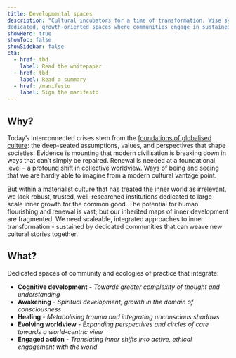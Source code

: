 ```yaml
---
title: Developmental spaces
description: "Cultural incubators for a time of transformation. Wise system transformation depends upon inner growth - but modern societies lack the understanding and tools to support it. We need more Developmental Spaces:
dedicated, growth-oriented spaces where communities engage in sustained, multi-domain inner development in the service of socio-cultural transformation."
showHero: true
showToc: false
showSidebar: false
cta:
  - href: tbd
    label: Read the whitepaper
  - href: tbd
    label: Read a summary
  - href: /manifesto
    label: Sign the manifesto
---
```


## Why? 

Today’s interconnected crises stem from the [foundations of globalised culture](https://news.lifeitself.org/p/from-polycrisis-to-metacrisis-a-short): the deep-seated assumptions, values, and perspectives that shape societies. Evidence is mounting that modern civilisation is breaking down in ways that can’t simply be repaired. Renewal is needed at a foundational level – a profound shift in collective worldview. Ways of being and seeing that we are hardly able to imagine from a modern cultural vantage point.

But within a materialist culture that has treated the inner world as irrelevant, we lack robust, trusted, well-researched institutions dedicated to large-scale inner growth for the common good. The potential for human flourishing and renewal is vast; but our inherited maps of inner development are fragmented. We need scaleable, integrated approaches to inner transformation - sustained by dedicated communities that can weave new cultural stories together.

## What? 

Dedicated spaces of community and ecologies of practice that integrate:

- **Cognitive development** - _Towards greater complexity of thought and understanding_
- **Awakening** - _Spiritual development; growth in the domain of consciousness_
- **Healing** - _Metabolising trauma and integrating unconscious shadows_
- **Evolving worldview** - _Expanding perspectives and circles of care towards a world-centric view_
- **Engaged action** - _Translating inner shifts into active, ethical engagement with the world_

